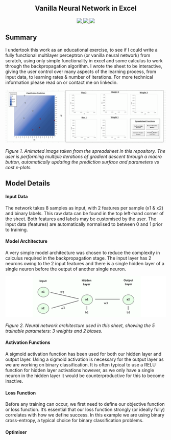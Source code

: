 <h2 align="center"> Vanilla Neural Network in Excel </h2>


<p align="center">
    <a href="https://github.com/mhaythornthwaite/Vanilla_Neural_Network_Excel/blob/main/LICENSE.md" alt="Licence">
        <img src="https://img.shields.io/badge/license-MIT-yellow.svg" />
    </a>
    <a href="https://github.com/mhaythornthwaite/Vanilla_Neural_Network_Excel/commits/main" alt="Commits">
        <img src="https://img.shields.io/github/last-commit/mhaythornthwaite/Vanilla_Neural_Network_Excel/main" />
    </a>
    <a href="https://github.com/mhaythornthwaite/Vanilla_Neural_Network_Excel" alt="Size">
        <img src="https://img.shields.io/github/repo-size/mhaythornthwaite/Vanilla_Neural_Network_Excel" />
    </a>
</p>

## Summary

I undertook this work as an educational exercise, to see if I could write a fully functional multilayer perceptron (or vanilla neural network) from scratch, using only simple functionality in excel and some calculus to work through the backpropagation algorithm. I wrote the sheet to be interactive, giving the user control over many aspects of the learning process, from input data, to learning rates & number of iterations. For more technical information please read on or contact me on linkedin.


<img src="https://raw.githubusercontent.com/mhaythornthwaite/Vanilla_Neural_Network_Excel/master/figures/nn_excel_gif_v8.gif" alt="Figure 1">

<em>Figure 1. Animated image taken from the spreadsheet in this repository. The user is performing multiple iterations of gradient descent through a macro button, automatically updating the prediction surface and parameters vs cost x-plots.</em>

## Model Details

#### Input Data

The network takes 8 samples as input, with 2 features per sample (x1 & x2) and binary labels. This raw data can be found in the top left-hand corner of the sheet. Both features and labels may be customised by the user. The input data (features) are automatically normalised to between 0 and 1 prior to training.


#### Model Architecture

A very simple model architecture was chosen to reduce the complexity in calculus required in the backpropagation stage. The input layer has 2 neurons owing to the 2 input features and there is a single hidden layer of a single neuron before the output of another single neuron. 

<img src="https://raw.githubusercontent.com/mhaythornthwaite/Vanilla_Neural_Network_Excel/master/figures/mlp_architecture_v2.PNG" alt="Figure 2">

<em>Figure 2. Neural network architecture used in this sheet, showing the 5 trainable parameters: 3 weights and 2 biases.</em>


#### Activation Functions

A sigmoid activation function has been used for both our hidden layer and output layer. Using a sigmoid activation is necessary for the output layer as we are working on binary classification. It is often typical to use a RELU function for hidden layer activations however, as we only have a single neuron in the hidden layer it would be counterproductive for this to become inactive.

#### Loss Function

Before any training can occur, we first need to define our objective function or loss function. It’s essential that our loss function strongly (or ideally fully) correlates with how we define success. In this example we are using binary cross-entropy, a typical choice for binary classification problems.


#### Optimiser
<!--
![image info](./figures/mlp_architecture.PNG)
-->
